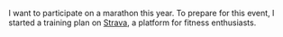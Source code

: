 I want to participate on a marathon this year. To prepare for this event, I started a training plan on [Strava](https://www.strava.com), a platform for fitness enthusiasts.


